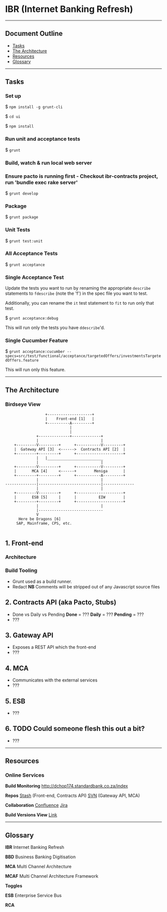 # IBR (Internet Banking Refresh)

---

## Document Outline
- [Tasks](#tasks)
- [The Architecture](#the-architecture)
- [Resources](#resources)
- [Glossary](#glossary)


---


<a name="tasks"></a>

## Tasks

### Set up
$ `npm install -g grunt-cli`

$ `cd ui`

$ `npm install`

### Run unit and acceptance tests
$ `grunt`

### Build, watch & run local web server
### Ensure pacto is running first - Checkout ibr-contracts project, run 'bundle exec rake server'
$ `grunt develop`

### Package
$ `grunt package`

### Unit Tests
$ `grunt test:unit`

### All Acceptance Tests
$ `grunt acceptance`

### Single Acceptance Test
Update the tests you want to run by renaming the appropriate `describe` statements to `fdescribe` (note the 'f') in the spec file you want to test.

Additionally, you can rename the `it` test statement to `fit` to run only that test.

$ `grunt acceptance:debug`

This will run only the tests you have `ddescribe`'d.

### Single Cucumber Feature

$ `grunt acceptance:cucumber --specs=src/test/functional/acceptance/targetedOffers/investmentsTargetedOffers.feature`

This will run only this feature.


---


<a name="the-architecture"></a>

## The Architecture

### Birdseye View

```no-highlight
                  +--------------------+
                  |    Front-end [1]   |
                  +----------A---------+
                             |
                             |
              +--------------+-------------+
              |                            |
    +---------V---------+      +-----------V---------+
    |  Gateway API [3]  <------>  Contracts API [2]  |
    +---------+---------+      +---------------------+
              |   |_________________________
              |                            |
    +---------V---------+      +-----------V---------+
    |       MCA [4]     <------+        Meniga       |
    +---------+---------+      +-----------A---------+
              |                            |
--------------|----------------------------|--------------
              |                            |
    +---------V---------+      +---------------------+
    |       ESB [5]     |      |          EIW        |
    +---------+---------+      +---------------------+
              |                            |
              |-----------------------------
              V
      Here be Dragons [6]
     SAP, Mainframe, CPS, etc.
             
```

## 1. Front-end

### Architecture

### Build Tooling
- Grunt used as a build runner.
- Redact
**NB** Comments will be stripped out of any Javascript source files


## 2. Contracts API (aka Pacto, Stubs)
- Done vs Daily vs Pending
    **Done** = ???
    **Daily** = ???
    **Pending** = ???
- ???


## 3. Gateway API
- Exposes a REST API which the front-end
- ???

## 4. MCA
- Communicates with the external services
- ???

## 5. ESB
- ???

## 6. TODO Could someone flesh this out a bit?
- ???


---


<a name="resources"></a>

## Resources

### Online Services

**Build Monitoring**
http://dchop174.standardbank.co.za/index

**Repos**
[Stash](http://stash.standardbank.co.za:7990/projects/IBR) (Front-end, Contracts API)
[SVN](https://svn.standardbank.co.za:449/svn/mca/channel/ib/gateways/sbg-gateway-ib) (Gateway API, MCA)

**Collaboration**
[Confluence](http://confluence.standardbank.co.za:8060/)
[Jira](http://jira.standardbank.co.za:8091/)

**Build Versions View**
[Link](http://10.18.16.20:8000/versions.html)


---


<a name="glossary"></a>

## Glossary

**IBR**
Internet Banking Refresh

**BBD**
Business Banking Digitisation

**MCA**
Multi Channel Architecture

**MCAF**
Multi Channel Architecture Framework

**Toggles**

**ESB**
Enterprise Service Bus

**RCA**


